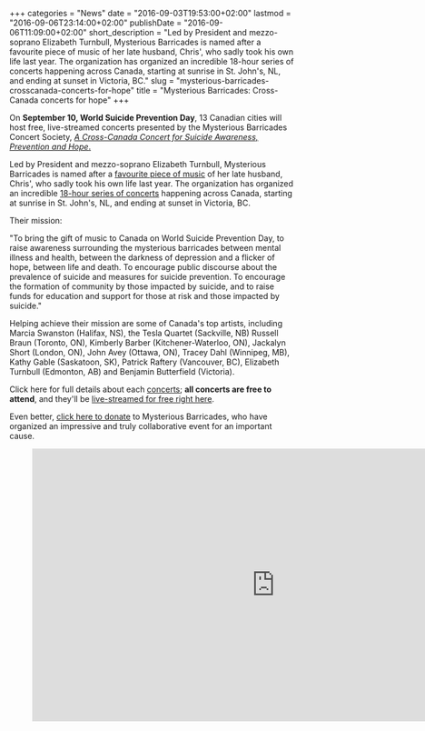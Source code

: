 +++
categories = "News"
date = "2016-09-03T19:53:00+02:00"
lastmod = "2016-09-06T23:14:00+02:00"
publishDate = "2016-09-06T11:09:00+02:00"
short_description = "Led by President and mezzo-soprano Elizabeth Turnbull, Mysterious Barricades is named after a favourite piece of music of her late husband, Chris', who sadly took his own life last year. The organization has organized an incredible 18-hour series of concerts happening across Canada, starting at sunrise in St. John's, NL, and ending at sunset in Victoria, BC."
slug = "mysterious-barricades-crosscanada-concerts-for-hope"
title = "Mysterious Barricades: Cross-Canada concerts for hope"
+++

On **September 10, World Suicide Prevention Day**, 13 Canadian cities will host free, live-streamed concerts presented by the Mysterious Barricades Concert Society, [*A Cross-Canada Concert for Suicide Awareness, Prevention and Hope*.](http://www.mysteriousbarricades.org/)

Led by President and mezzo-soprano Elizabeth Turnbull, Mysterious Barricades is named after a [favourite piece of music](https://www.youtube.com/watch?v=mI5CXRrvdUM) of her late husband, Chris', who sadly took his own life last year. The organization has organized an incredible [18-hour series of concerts](http://www.mysteriousbarricades.org/concerts/) happening across Canada, starting at sunrise in St. John's, NL, and ending at sunset in Victoria, BC.

Their mission:

"To bring the gift of music to Canada on World Suicide Prevention Day, to raise awareness surrounding the mysterious barricades between mental illness and health, between the darkness of depression and a flicker of hope, between life and death. To encourage public discourse about the prevalence of suicide and measures for suicide prevention. To encourage the formation of community by those impacted by suicide, and to raise funds for education and support for those at risk and those impacted by suicide."

Helping achieve their mission are some of Canada's top artists, including Marcia Swanston (Halifax, NS), the Tesla Quartet (Sackville, NB) Russell Braun (Toronto, ON), Kimberly Barber (Kitchener-Waterloo, ON), Jackalyn Short (London, ON), John Avey (Ottawa, ON), Tracey Dahl (Winnipeg, MB), Kathy Gable (Saskatoon, SK), Patrick Raftery (Vancouver, BC), Elizabeth Turnbull (Edmonton, AB) and Benjamin Butterfield (Victoria).

Click here for full details about each [concerts](http://www.mysteriousbarricades.org/concerts/); **all concerts are free to attend**, and they'll be [live-streamed for free right here](http://livestream.com/ualberta/mysteriousbarricades2016). 

Even better, [click here to donate](http://www.mysteriousbarricades.org/donate/) to Mysterious Barricades, who have organized an impressive and truly collaborative event for an important cause.

<figure data-type="video">
<iframe width="854" height="480" src="https://www.youtube.com/embed/4gQVwswbrGM" frameborder="0" allowfullscreen></iframe>
</figure>
